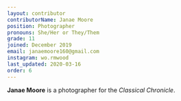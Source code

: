 ```yaml
---
layout: contributor
contributorName: Janae Moore
position: Photographer
pronouns: She/Her or They/Them
grade: 11
joined: December 2019
email: janaemoore160@gmail.com
instagram: wo.rmwood
last_updated: 2020-03-16
order: 6
---
```

**Janae Moore** is a photographer for the *Classical Chronicle*.
